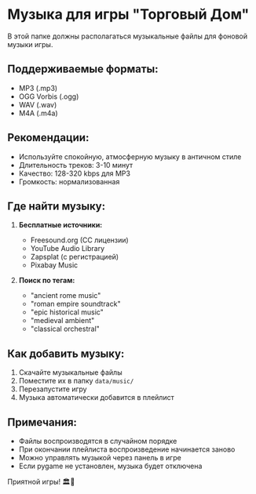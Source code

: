 # Музыка для игры "Торговый Дом"

В этой папке должны располагаться музыкальные файлы для фоновой музыки игры.

## Поддерживаемые форматы:
- MP3 (.mp3)
- OGG Vorbis (.ogg)
- WAV (.wav)
- M4A (.m4a)

## Рекомендации:
- Используйте спокойную, атмосферную музыку в античном стиле
- Длительность треков: 3-10 минут
- Качество: 128-320 kbps для MP3
- Громкость: нормализованная

## Где найти музыку:
1. **Бесплатные источники:**
   - Freesound.org (CC лицензии)
   - YouTube Audio Library
   - Zapsplat (с регистрацией)
   - Pixabay Music

2. **Поиск по тегам:**
   - "ancient rome music"
   - "roman empire soundtrack"
   - "epic historical music"
   - "medieval ambient"
   - "classical orchestral"

## Как добавить музыку:
1. Скачайте музыкальные файлы
2. Поместите их в папку `data/music/`
3. Перезапустите игру
4. Музыка автоматически добавится в плейлист

## Примечания:
- Файлы воспроизводятся в случайном порядке
- При окончании плейлиста воспроизведение начинается заново
- Можно управлять музыкой через панель в игре
- Если pygame не установлен, музыка будет отключена

Приятной игры! 🏛️🎵

